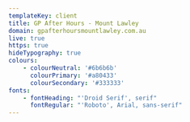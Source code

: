 ```yaml
---
templateKey: client
title: GP After Hours - Mount Lawley
domain: gpafterhoursmountlawley.com.au
live: true
https: true
hideTypography: true
colours:
    - colourNeutral: '#6b6b6b'
      colourPrimary: '#a80433'
      colourSecondary: '#333333'
fonts:
    - fontHeading: "'Droid Serif', serif"
      fontRegular: "'Roboto', Arial, sans-serif"
---
```

